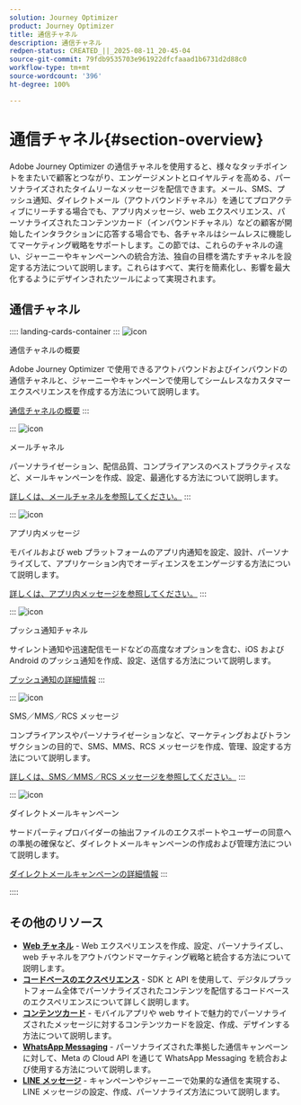 ```yaml
---
solution: Journey Optimizer
product: Journey Optimizer
title: 通信チャネル
description: 通信チャネル
redpen-status: CREATED_||_2025-08-11_20-45-04
source-git-commit: 79fdb9535703e961922dfcfaaad1b6731d2d88c0
workflow-type: tm+mt
source-wordcount: '396'
ht-degree: 100%

---
```



# 通信チャネル{#section-overview}

Adobe Journey Optimizer の通信チャネルを使用すると、様々なタッチポイントをまたいで顧客とつながり、エンゲージメントとロイヤルティを高める、パーソナライズされたタイムリーなメッセージを配信できます。メール、SMS、プッシュ通知、ダイレクトメール（アウトバウンドチャネル）を通じてプロアクティブにリーチする場合でも、アプリ内メッセージ、web エクスペリエンス、パーソナライズされたコンテンツカード（インバウンドチャネル）などの顧客が開始したインタラクションに応答する場合でも、各チャネルはシームレスに機能してマーケティング戦略をサポートします。この節では、これらのチャネルの違い、ジャーニーやキャンペーンへの統合方法、独自の目標を満たすチャネルを設定する方法について説明します。これらはすべて、実行を簡素化し、影響を最大化するようにデザインされたツールによって実現されます。

## 通信チャネル

:::: landing-cards-container
:::
![icon](https://cdn.experienceleague.adobe.com/icons/book.svg)

通信チャネルの概要

Adobe Journey Optimizer で使用できるアウトバウンドおよびインバウンドの通信チャネルと、ジャーニーやキャンペーンで使用してシームレスなカスタマーエクスペリエンスを作成する方法について説明します。

[通信チャネルの概要](../using/channels/gs-channels.md)
:::

:::
![icon](https://cdn.experienceleague.adobe.com/icons/envelope.svg)

メールチャネル

パーソナライゼーション、配信品質、コンプライアンスのベストプラクティスなど、メールキャンペーンを作成、設定、最適化する方法について説明します。

[詳しくは、メールチャネルを参照してください。](email-landing-page.md)
:::

:::
![icon](https://cdn.experienceleague.adobe.com/icons/mobile.svg?lang=ja)

アプリ内メッセージ

モバイルおよび web プラットフォームのアプリ内通知を設定、設計、パーソナライズして、アプリケーション内でオーディエンスをエンゲージする方法について説明します。

[詳しくは、アプリ内メッセージを参照してください。](in-app-landing-page.md)
:::

:::
![icon](https://cdn.experienceleague.adobe.com/icons/bell.svg)

プッシュ通知チャネル

サイレント通知や迅速配信モードなどの高度なオプションを含む、iOS および Android のプッシュ通知を作成、設定、送信する方法について説明します。

[プッシュ通知の詳細情報](push-landing-page.md)
:::

:::
![icon](https://cdn.experienceleague.adobe.com/icons/comment-dots.svg)

SMS／MMS／RCS メッセージ

コンプライアンスやパーソナライゼーションなど、マーケティングおよびトランザクションの目的で、SMS、MMS、RCS メッセージを作成、管理、設定する方法について説明します。

[詳しくは、SMS／MMS／RCS メッセージを参照してください。](sms-landing-page.md)
:::

:::
![icon](https://cdn.experienceleague.adobe.com/icons/mail-bulk.svg)

ダイレクトメールキャンペーン

サードパーティプロバイダーの抽出ファイルのエクスポートやユーザーの同意への準拠の確保など、ダイレクトメールキャンペーンの作成および管理方法について説明します。

[ダイレクトメールキャンペーンの詳細情報](direct-mail-landing-page.md)
:::

::::


## その他のリソース

- **[Web チャネル](web-landing-page.md)** - Web エクスペリエンスを作成、設定、パーソナライズし、web チャネルをアウトバウンドマーケティング戦略と統合する方法について説明します。
- **[コードベースのエクスペリエンス](code-based-experience-landing-page.md)** - SDK と API を使用して、デジタルプラットフォーム全体でパーソナライズされたコンテンツを配信するコードベースのエクスペリエンスについて詳しく説明します。
- **[コンテンツカード](content-card-landing-page.md)** - モバイルアプリや web サイトで魅力的でパーソナライズされたメッセージに対するコンテンツカードを設定、作成、デザインする方法について説明します。
- **[WhatsApp Messaging](whatsapp-landing-page.md)** - パーソナライズされた準拠した通信キャンペーンに対して、Meta の Cloud API を通じて WhatsApp Messaging を統合および使用する方法について説明します。
- **[LINE メッセージ](line-landing-page.md)** - キャンペーンやジャーニーで効果的な通信を実現する、LINE メッセージの設定、作成、パーソナライズ方法について説明します。
